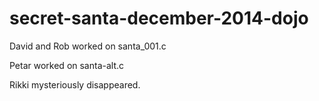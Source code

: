 secret-santa-december-2014-dojo
===============================

David and Rob worked on santa_001.c

Petar worked on santa-alt.c

Rikki mysteriously disappeared.
